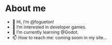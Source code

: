 # About me

- 👋 Hi, I’m @fogueton!
- 👀 I’m interested in developer games.
- 🌱 I’m currently learning @Godot.
- 📫 How to reach me: coming soom in my site...

<!---
fogueton/fogueton is a ✨ special ✨ repository because its `README.md` (this file) appears on your GitHub profile.
You can click the Preview link to take a look at your changes.
--->
